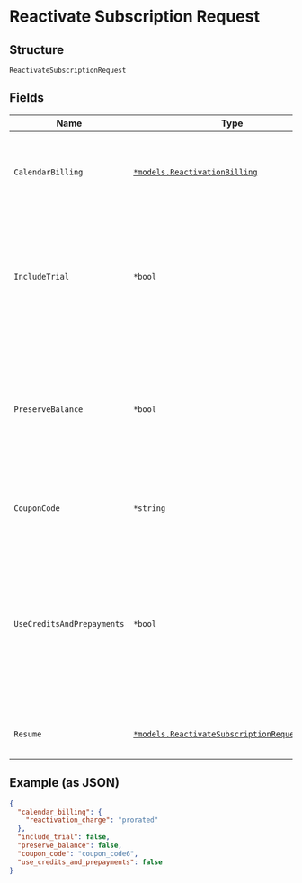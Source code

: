 
# Reactivate Subscription Request

## Structure

`ReactivateSubscriptionRequest`

## Fields

| Name | Type | Tags | Description |
|  --- | --- | --- | --- |
| `CalendarBilling` | [`*models.ReactivationBilling`](../../doc/models/reactivation-billing.md) | Optional | These values are only applicable to subscriptions using calendar billing |
| `IncludeTrial` | `*bool` | Optional | If `true` is sent, the reactivated Subscription will include a trial if one is available. If `false` is sent, the trial period will be ignored. |
| `PreserveBalance` | `*bool` | Optional | If `true` is passed, the existing subscription balance will NOT be cleared/reset before adding the additional reactivation charges. |
| `CouponCode` | `*string` | Optional | The coupon code to be applied during reactivation. |
| `UseCreditsAndPrepayments` | `*bool` | Optional | If true is sent, Chargify will use service credits and prepayments upon reactivation. If false is sent, the service credits and prepayments will be ignored. |
| `Resume` | [`*models.ReactivateSubscriptionRequestResume`](../../doc/models/containers/reactivate-subscription-request-resume.md) | Optional | This is a container for one-of cases. |

## Example (as JSON)

```json
{
  "calendar_billing": {
    "reactivation_charge": "prorated"
  },
  "include_trial": false,
  "preserve_balance": false,
  "coupon_code": "coupon_code6",
  "use_credits_and_prepayments": false
}
```

